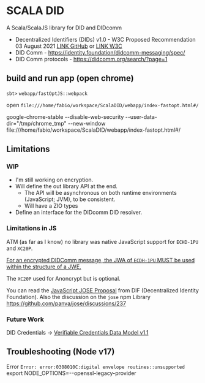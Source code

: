 # SCALA DID

A Scala/ScalaJS library for DID and DIDcomm

- Decentralized Identifiers (DIDs) v1.0 - W3C Proposed Recommendation 03 August 2021 [LINK GitHub](https://w3c.github.io/did-core/) or [LINK W3C](https://www.w3.org/TR/did-core/)
- DID Comm - <https://identity.foundation/didcomm-messaging/spec/>
- DID Comm protocols - <https://didcomm.org/search/?page=1>

## build and run app (open chrome)

`sbt>` `webapp/fastOptJS::webpack`

open `file:///home/fabio/workspace/ScalaDID/webapp/index-fastopt.html#/`

google-chrome-stable --disable-web-security --user-data-dir="/tmp/chrome_tmp" --new-window file:///home/fabio/workspace/ScalaDID/webapp/index-fastopt.html#/

## Limitations

### WIP

- I'm still working on encryption.
- Will define the out library API at the end.
  - The API will be asynchronous on both runtime environments (JavaScript; JVM), to be consistent.
  - Will have a ZIO types
- Define an interface for the DIDcomm DID resolver.

### Limitations in JS

ATM (as far as I know) no library was native JavaScript support for `ECHD-1PU` and `XC20P`.

[For an encrypted DIDComm message, the JWA of `ECDH-1PU` MUST be used within the structure of a JWE.](https://identity.foundation/didcomm-messaging/spec/#sender-authenticated-encryption)

The `XC20P` used for Anoncrypt but is optional.

You can read the [JavaScript JOSE Proposal](<https://hackmd.io/@IyhpRay4QVC_ozugDsQAQg/S1QlYJN0d>) from DIF (Decentralized Identity Foundation).
Also the discussion on the `jose` npm Library <https://github.com/panva/jose/discussions/237>

### Future Work

DID Credentials -> [Verifiable Credentials Data Model v1.1](https://www.w3.org/TR/vc-data-model/)

## Troubleshooting (Node v17)

Error `Error: error:0308010C:digital envelope routines::unsupported`
export NODE_OPTIONS=--openssl-legacy-provider
